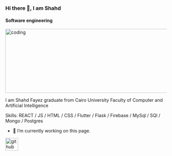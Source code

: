 ### Hi there 👋, I am Shahd
#### Software engineering
<img  alt ="coding" align="center" height="200" width="900" src="https://cdn.dribbble.com/users/1364029/screenshots/16093268/media/68e82a7fb4904614a9066d6b540c14b2.gif">

I am Shahd Fayez graduate from Cairo University Faculty of Computer and Artificial Intelligence

Skills: REACT / JS / HTML / CSS / Flutter / Flask / Firebase / MySql / SQl / Mongo / Postgres

- 🔭 I’m currently working on this page. 


[<img src='https://cdn.jsdelivr.net/npm/simple-icons@3.0.1/icons/github.svg' alt='github' height='40'>](https://github.com/Shahd77Fayez)  

